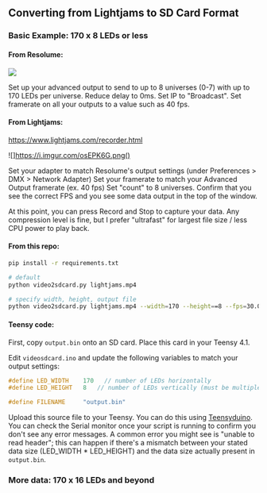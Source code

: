 ## Converting from Lightjams to SD Card Format

### Basic Example: 170 x 8 LEDs or less

#### From Resolume:
![](https://i.imgur.com/jnTsAPk.png)

Set up your advanced output to send to up to 8 universes (0-7) with up to 170 LEDs per universe.
Reduce delay to 0ms.
Set IP to "Broadcast".
Set framerate on all your outputs to a value such as 40 fps.

#### From Lightjams:

https://www.lightjams.com/recorder.html

![]https://i.imgur.com/osEPK6G.png()

Set your adapter to match Resolume's output settings (under Preferences > DMX > Network Adapter)
Set your framerate to match your Advanced Output framerate (ex. 40 fps)
Set "count" to 8 universes.
Confirm that you see the correct FPS and you see some data output in the top of the window.

At this point, you can press Record and Stop to capture your data. Any compression level is fine, but I prefer "ultrafast" for largest file size / less CPU power to play back.


#### From this repo:

```bash
pip install -r requirements.txt

# default
python video2sdcard.py lightjams.mp4

# specify width, height, output file
python video2sdcard.py lightjams.mp4 --width=170 --height==8 --fps=30.0 --output=output.bin
```

#### Teensy code:

First, copy `output.bin` onto an SD card. Place this card in your Teensy 4.1.

Edit `videosdcard.ino` and update the following variables to match your output settings:

```c++
#define LED_WIDTH    170   // number of LEDs horizontally
#define LED_HEIGHT   8   // number of LEDs vertically (must be multiple of 8)

#define FILENAME     "output.bin"
```

Upload this source file to your Teensy. You can do this using [Teensyduino](https://www.pjrc.com/teensy/teensyduino.html).
You can check the Serial monitor once your script is running to confirm you don't see any error messages. A common error you might see is "unable to read header"; this can happen if there's a mismatch between your stated data size (LED_WIDTH * LED_HEIGHT) and the data size actually present in `output.bin`.


### More data: 170 x 16 LEDs and beyond
